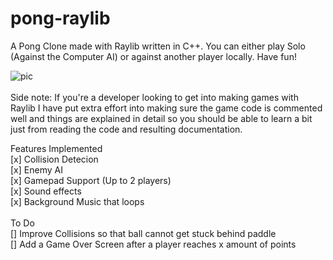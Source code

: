 # pong-raylib
A Pong Clone made with Raylib written in C++. You can either play Solo (Against the Computer AI) or against another player locally. Have fun!

![pic](https://i.imgur.com/uZYWmZI.png)
<br>
<br>
Side note: If you're a developer looking to get into making games with Raylib I have put extra effort into making sure the game code is commented
well and things are explained in detail so you should be able to learn a bit just from reading the code and resulting documentation. 

Features Implemented 
<br>
[x] Collision Detecion
<br>
[x] Enemy AI
<br>
[x] Gamepad Support (Up to 2 players)
<br>
[x] Sound effects
<br>
[x] Background Music that loops
<br>
<br>
To Do
<br>
[] Improve Collisions so that ball cannot get stuck behind paddle
<br>
[] Add a Game Over Screen after a player reaches x amount of points


